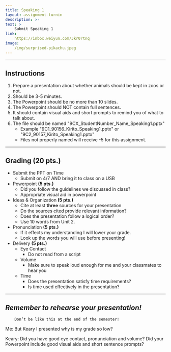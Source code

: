 ```yaml
---
title: Speaking 1
layout: assignment-turnin
description: >-
text: >
    Submit Speaking 1
link: 
    https://inbox.weiyun.com/3kr0rtnq
image: 
    /img/surprised-pikachu.jpeg
---
```

---
## Instructions
1. Prepare a presentation about whether animals should be kept in zoos or not.
2. Should be 3-5 minutes.
3. The Powerpoint should be no more than 10 slides.
4. The Powerpoint should NOT contain full sentences. 
5. It should contain visual aids and short prompts to remind you of what to talk about.
6. The file should be named "9CX_StudentNumber_Name_Speaking1.pptx"
    - Example "9C1_90156_Kirito_Speaking1.pptx" or "9C2_90157_Kirito_Speaking1.pptx"
    - Files not properly named will receive -5 for this assignment.

---
## Grading (20 pts.)
- Submit the PPT on Time
    - Submit on 4/7 AND bring it to class on a USB
- Powerpoint **(5 pts.)**
    - Did you follow the guidelines we discussed in class?
    - Appropriate visual aid in powerpoint
- Ideas & Organization **(5 pts.)**
    - Cite at least **three** sources for your presentation
    - Do the sources cited provide relevant information?
    - Does the presentation follow a logical order?
    - Use 10 words from Unit 2.
- Pronunciation **(5 pts.)**
    - If it effects my understanding I will lower your grade.
    - Look up the words you will use before presenting! 
- Delivery **(5 pts.)**
    - Eye Contact
        - Do not read from a script
    - Volume
        - Make sure to speak loud enough for me and your classmates to hear you
    - Time
        - Does the presentation satisfy time requirements?
        - Is time used effectively in the presentation? 
---
## ***Remember to rehearse your presentation!***

        Don’t be like this at the end of the semester!

Me: But Keary I presented why is my grade so low?

Keary: Did you have good eye contact, pronunciation and volume? Did your Powerpoint include good visual aids and short sentence prompts?

